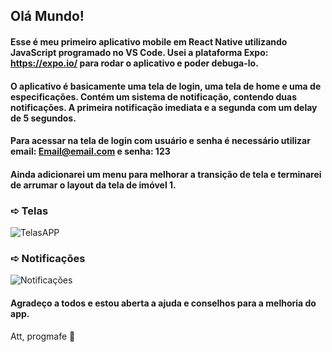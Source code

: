 ## Olá Mundo! 
#### Esse é meu primeiro aplicativo mobile em React Native utilizando JavaScript programado no VS Code. Usei a plataforma Expo: https://expo.io/ para rodar o aplicativo e poder debuga-lo. 

#### O aplicativo é basicamente uma tela de login, uma tela de home e uma de especificações. Contém um sistema de notificação, contendo duas notificações. A primeira notificação imediata e a segunda com um delay de 5 segundos.
#### Para acessar na tela de login com usuário e senha é necessário utilizar email: Email@email.com e senha: 123

#### Ainda adicionarei um menu para melhorar a transição de tela e terminarei de arrumar o layout da tela de imóvel 1.


### ➪ Telas

![TelasAPP](https://user-images.githubusercontent.com/76748367/119778182-942c3480-be9d-11eb-9b4b-ca8ac3a6ae4a.jpg)

### ➪ Notificações

![Notificações](https://user-images.githubusercontent.com/76748367/119778652-28969700-be9e-11eb-8d76-7a2b28483c12.jpg)

#### Agradeço a todos e estou aberta a ajuda e conselhos para a melhoria do app.

Att, progmafe 💚
